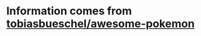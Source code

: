 # Information comes from [tobiasbueschel/awesome-pokemon](https://github.com/tobiasbueschel/awesome-pokemon)

